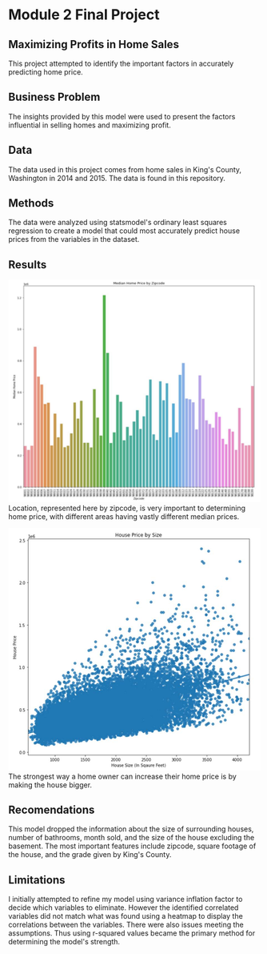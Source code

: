 
# Module 2 Final Project
## Maximizing Profits in Home Sales

This project attempted to identify the important factors in accurately predicting home price.

## Business Problem

The insights provided by this model were used to present the factors influential in selling homes and maximizing profit.

## Data

The data used in this project comes from home sales in King's County, Washington in 2014 and 2015. The data is found in this repository. 

## Methods

The data were analyzed using statsmodel's ordinary least squares regression to create a model that could most accurately predict house prices from the variables in the dataset. 

## Results

![zipcode](Images/Picture1.jpg)
Location, represented here by zipcode, is very important to determining home price, with different areas having vastly different median prices. 

![size](Images/Picture2.jpg)
The strongest way a home owner can increase their home price is by making the house bigger. 

## Recomendations

This model dropped the information about the size of surrounding houses, number of bathrooms, month sold, and the size of the house excluding the basement. The most important features include zipcode, square footage of the house, and the grade given by King's County.

## Limitations

I initially attempted to refine my model using variance inflation factor to decide which variables to eliminate. However the identified correlated variables did not match what was found using a heatmap to display the correlations between the variables. There were also issues meeting the assumptions. Thus using r-squared values became the primary method for determining the model's strength.